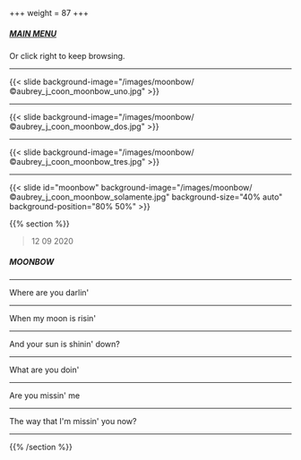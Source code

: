 +++
weight = 87
+++

##### [MAIN MENU](#main_menu)

Or click right to keep browsing.

---

{{< slide background-image="/images/moonbow/©aubrey_j_coon_moonbow_uno.jpg" >}}

---

{{< slide background-image="/images/moonbow/©aubrey_j_coon_moonbow_dos.jpg" >}}

---

{{< slide background-image="/images/moonbow/©aubrey_j_coon_moonbow_tres.jpg" >}}

---

{{< slide id="moonbow" background-image="/images/moonbow/©aubrey_j_coon_moonbow_solamente.jpg" background-size="40% auto" background-position="80% 50%" >}}

{{% section %}}

> 12 09 2020

##### MOONBOW

---

Where are you darlin'

---

When my moon is risin'

---

And your sun is shinin' down?

---

What are you doin'

---

Are you missin' me

---

The way that I'm missin' you now?

---

{{% /section %}}
